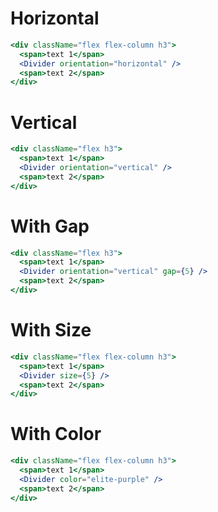 # Horizontal

```jsx
<div className="flex flex-column h3">
  <span>text 1</span>
  <Divider orientation="horizontal" />
  <span>text 2</span>
</div>
```

# Vertical

```jsx
<div className="flex h3">
  <span>text 1</span>
  <Divider orientation="vertical" />
  <span>text 2</span>
</div>
```

# With Gap

```jsx
<div className="flex h3">
  <span>text 1</span>
  <Divider orientation="vertical" gap={5} />
  <span>text 2</span>
</div>
```

# With Size

```jsx
<div className="flex flex-column h3">
  <span>text 1</span>
  <Divider size={5} />
  <span>text 2</span>
</div>
```

# With Color

```jsx
<div className="flex flex-column h3">
  <span>text 1</span>
  <Divider color="elite-purple" />
  <span>text 2</span>
</div>
```
